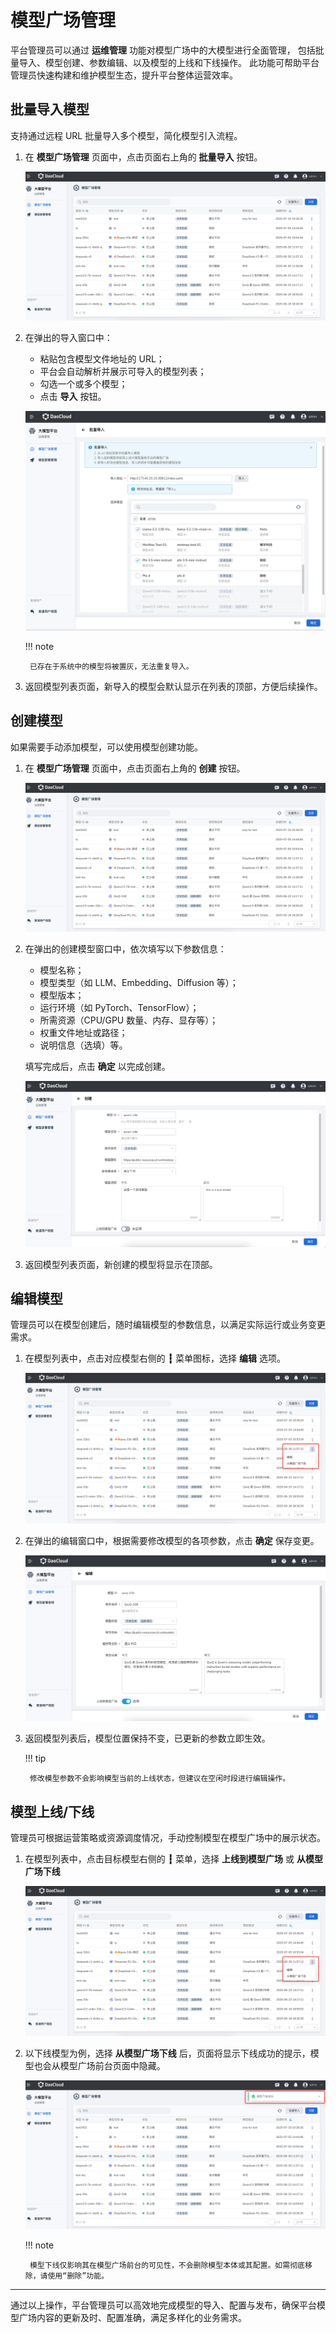 # 模型广场管理

平台管理员可以通过 **运维管理** 功能对模型广场中的大模型进行全面管理，
包括批量导入、模型创建、参数编辑、以及模型的上线和下线操作。
此功能可帮助平台管理员快速构建和维护模型生态，提升平台整体运营效率。

## 批量导入模型

支持通过远程 URL 批量导入多个模型，简化模型引入流程。

1. 在 **模型广场管理** 页面中，点击页面右上角的 **批量导入** 按钮。

    ![点击按钮](./images/import01.png)

2. 在弹出的导入窗口中：

    - 粘贴包含模型文件地址的 URL；
    - 平台会自动解析并展示可导入的模型列表；
    - 勾选一个或多个模型；
    - 点击 **导入** 按钮。

    ![导入模型](./images/import02.png)

    !!! note

        已存在于系统中的模型将被置灰，无法重复导入。

3. 返回模型列表页面，新导入的模型会默认显示在列表的顶部，方便后续操作。

## 创建模型

如果需要手动添加模型，可以使用模型创建功能。

1. 在 **模型广场管理** 页面中，点击页面右上角的 **创建** 按钮。

    ![点击按钮](./images/import01.png)

2. 在弹出的创建模型窗口中，依次填写以下参数信息：

    - 模型名称；
    - 模型类型（如 LLM、Embedding、Diffusion 等）；
    - 模型版本；
    - 运行环境（如 PyTorch、TensorFlow）；
    - 所需资源（CPU/GPU 数量、内存、显存等）；
    - 权重文件地址或路径；
    - 说明信息（选填）等。

    填写完成后，点击 **确定** 以完成创建。

    ![创建模型](./images/create-model.png)

3. 返回模型列表页面，新创建的模型将显示在顶部。

## 编辑模型

管理员可以在模型创建后，随时编辑模型的参数信息，以满足实际运行或业务变更需求。

1. 在模型列表中，点击对应模型右侧的 **┇** 菜单图标，选择 **编辑** 选项。

    ![点选菜单](./images/edit01.png)

2. 在弹出的编辑窗口中，根据需要修改模型的各项参数，点击 **确定** 保存变更。

    ![修改参数](./images/edit02.png)

3. 返回模型列表后，模型位置保持不变，已更新的参数立即生效。

    !!! tip

        修改模型参数不会影响模型当前的上线状态，但建议在空闲时段进行编辑操作。

## 模型上线/下线

管理员可根据运营策略或资源调度情况，手动控制模型在模型广场中的展示状态。

1. 在模型列表中，点击目标模型右侧的 **┇** 菜单，选择 **上线到模型广场** 或 **从模型广场下线**

    ![点选菜单](./images/edit01.png)

2. 以下线模型为例，选择 **从模型广场下线** 后，页面将显示下线成功的提示，模型也会从模型广场前台页面中隐藏。

    ![下线](./images/offline.png)

    !!! note

        模型下线仅影响其在模型广场前台的可见性，不会删除模型本体或其配置。如需彻底移除，请使用“删除”功能。

---

通过以上操作，平台管理员可以高效地完成模型的导入、配置与发布，确保平台模型广场内容的更新及时、配置准确，满足多样化的业务需求。
